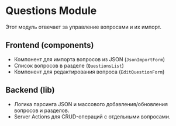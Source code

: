# Questions Module

Этот модуль отвечает за управление вопросами и их импорт.

## Frontend (components)

- Компонент для импорта вопросов из JSON (`JsonImportForm`)
- Список вопросов в разделе (`QuestionsList`)
- Компонент для редактирования вопроса (`EditQuestionForm`)

## Backend (lib)

- Логика парсинга JSON и массового добавления/обновления вопросов и разделов.
- Server Actions для CRUD-операций с отдельными вопросами.
